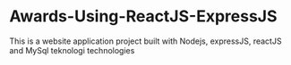 # Awards-Using-ReactJS-ExpressJS
This is a website application project built with Nodejs, expressJS, reactJS and MySql teknologi technologies
